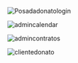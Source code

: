 
![Posadadonatologin](https://user-images.githubusercontent.com/68926990/222858147-180153a5-71e1-4ef6-9ab7-fbd34e4184cc.jpg)




![admincalendar](https://user-images.githubusercontent.com/68926990/222858152-89834975-e20d-43db-a4e3-2b5a0a7ab6a2.jpg)




![admincontratos](https://user-images.githubusercontent.com/68926990/222858158-7a54acab-0a83-4a4f-a774-eb7ae3d9b81e.jpg)




![clientedonato](https://user-images.githubusercontent.com/68926990/222858168-a9e60963-3dea-4412-bf03-7f3102612ee6.jpg)



